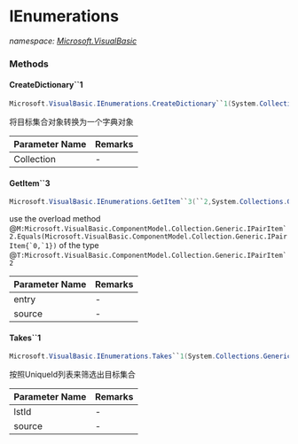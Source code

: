 ﻿# IEnumerations
_namespace: <a href="#" onClick="load('/docs/Microsoft.VisualBasic/index.md')">Microsoft.VisualBasic</a>_





### Methods

#### CreateDictionary``1
```csharp
Microsoft.VisualBasic.IEnumerations.CreateDictionary``1(System.Collections.Generic.IEnumerable{``0})
```
将目标集合对象转换为一个字典对象

|Parameter Name|Remarks|
|--------------|-------|
|Collection|-|


#### GetItem``3
```csharp
Microsoft.VisualBasic.IEnumerations.GetItem``3(``2,System.Collections.Generic.IEnumerable{``2})
```
use the overload method @``M:Microsoft.VisualBasic.ComponentModel.Collection.Generic.IPairItem`2.Equals(Microsoft.VisualBasic.ComponentModel.Collection.Generic.IPairItem{`0,`1})`` of the type
 @``T:Microsoft.VisualBasic.ComponentModel.Collection.Generic.IPairItem`2``

|Parameter Name|Remarks|
|--------------|-------|
|entry|-|
|source|-|


#### Takes``1
```csharp
Microsoft.VisualBasic.IEnumerations.Takes``1(System.Collections.Generic.IEnumerable{System.String},System.Collections.Generic.IEnumerable{``0})
```
按照UniqueId列表来筛选出目标集合

|Parameter Name|Remarks|
|--------------|-------|
|lstId|-|
|source|-|



